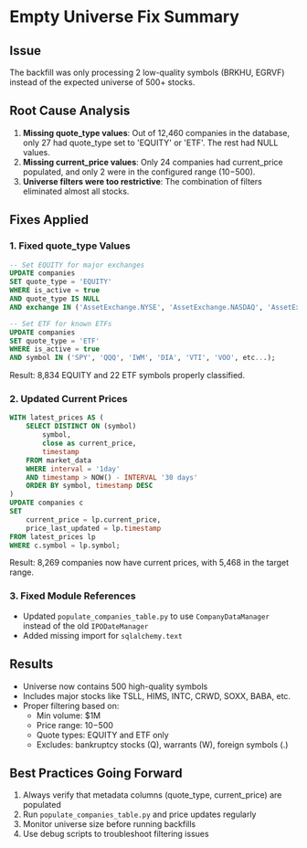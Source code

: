 # Empty Universe Fix Summary

## Issue
The backfill was only processing 2 low-quality symbols (BRKHU, EGRVF) instead of the expected universe of 500+ stocks.

## Root Cause Analysis
1. **Missing quote_type values**: Out of 12,460 companies in the database, only 27 had quote_type set to 'EQUITY' or 'ETF'. The rest had NULL values.
2. **Missing current_price values**: Only 24 companies had current_price populated, and only 2 were in the configured range ($10-$500).
3. **Universe filters were too restrictive**: The combination of filters eliminated almost all stocks.

## Fixes Applied

### 1. Fixed quote_type Values
```sql
-- Set EQUITY for major exchanges
UPDATE companies
SET quote_type = 'EQUITY'
WHERE is_active = true
AND quote_type IS NULL
AND exchange IN ('AssetExchange.NYSE', 'AssetExchange.NASDAQ', 'AssetExchange.NYSEARCA', 'AssetExchange.BATS');

-- Set ETF for known ETFs
UPDATE companies
SET quote_type = 'ETF'
WHERE is_active = true
AND symbol IN ('SPY', 'QQQ', 'IWM', 'DIA', 'VTI', 'VOO', etc...);
```

Result: 8,834 EQUITY and 22 ETF symbols properly classified.

### 2. Updated Current Prices
```sql
WITH latest_prices AS (
    SELECT DISTINCT ON (symbol) 
        symbol,
        close as current_price,
        timestamp
    FROM market_data
    WHERE interval = '1day'
    AND timestamp > NOW() - INTERVAL '30 days'
    ORDER BY symbol, timestamp DESC
)
UPDATE companies c
SET 
    current_price = lp.current_price,
    price_last_updated = lp.timestamp
FROM latest_prices lp
WHERE c.symbol = lp.symbol;
```

Result: 8,269 companies now have current prices, with 5,468 in the target range.

### 3. Fixed Module References
- Updated `populate_companies_table.py` to use `CompanyDataManager` instead of the old `IPODateManager`
- Added missing import for `sqlalchemy.text`

## Results
- Universe now contains 500 high-quality symbols
- Includes major stocks like TSLL, HIMS, INTC, CRWD, SOXX, BABA, etc.
- Proper filtering based on:
  - Min volume: $1M
  - Price range: $10-$500
  - Quote types: EQUITY and ETF only
  - Excludes: bankruptcy stocks (Q), warrants (W), foreign symbols (.)

## Best Practices Going Forward
1. Always verify that metadata columns (quote_type, current_price) are populated
2. Run `populate_companies_table.py` and price updates regularly
3. Monitor universe size before running backfills
4. Use debug scripts to troubleshoot filtering issues